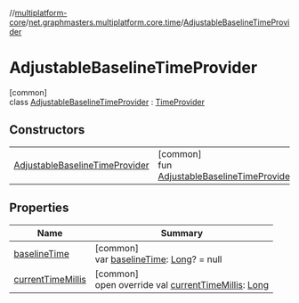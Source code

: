 //[multiplatform-core](../../../index.md)/[net.graphmasters.multiplatform.core.time](../index.md)/[AdjustableBaselineTimeProvider](index.md)

# AdjustableBaselineTimeProvider

[common]\
class [AdjustableBaselineTimeProvider](index.md) : [TimeProvider](../-time-provider/index.md)

## Constructors

| | |
|---|---|
| [AdjustableBaselineTimeProvider](-adjustable-baseline-time-provider.md) | [common]<br>fun [AdjustableBaselineTimeProvider](-adjustable-baseline-time-provider.md)() |

## Properties

| Name | Summary |
|---|---|
| [baselineTime](baseline-time.md) | [common]<br>var [baselineTime](baseline-time.md): [Long](https://kotlinlang.org/api/latest/jvm/stdlib/kotlin/-long/index.html)? = null |
| [currentTimeMillis](current-time-millis.md) | [common]<br>open override val [currentTimeMillis](current-time-millis.md): [Long](https://kotlinlang.org/api/latest/jvm/stdlib/kotlin/-long/index.html) |
